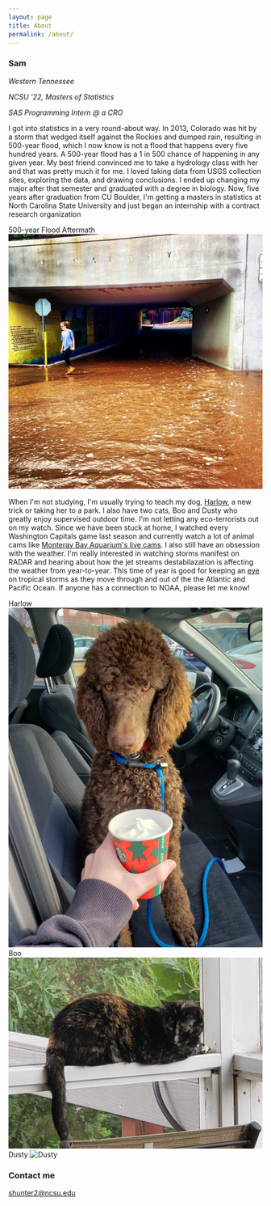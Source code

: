 ```yaml
---
layout: page
title: About
permalink: /about/
---
```


### Sam
_Western Tennessee_

_NCSU '22, Masters of Statistics_

_SAS Programming Intern @ a CRO_

I got into statistics in a very round-about way. In 2013, Colorado was hit by a storm that wedged itself against the Rockies and dumped rain, resulting in 500-year flood, which I now know is not a flood that happens every five hundred years. A 500-year flood has a 1 in 500 chance of happening in any given year. My best friend convinced me to take a hydrology class with her and that was pretty much it for me. I loved taking data from USGS collection sites, exploring the data, and drawing conclusions. I ended up changing my major after that semester and graduated with a degree in biology. Now, five years after graduation from CU Boulder, I'm getting a masters in statistics at North Carolina State University and just began an internship with a contract research organization

500-year Flood Aftermath
![500-year Flood Aftermath](https://raw.githubusercontent.com/sammhunter/sammhunter.github.io/master/images/flood.jpg)

When I'm not studying, I'm usually trying to teach my dog, [Harlow](https://en.wikipedia.org/wiki/Harlow_Shapley), a new trick or taking her to a park. I also have two cats, Boo and Dusty who greatly enjoy supervised outdoor time. I'm not letting any eco-terrorists out on my watch. Since we have been stuck at home, I watched every Washington Capitals game last season and currently watch a lot of animal cams like [Monteray Bay Aquarium's live cams](https://www.montereybayaquarium.org/animals/live-cams/sea-otter-cam). I also still have an obsession with the weather. I'm really interested in watching storms manifest on RADAR and hearing about how the jet streams destabilazation is affecting the weather from year-to-year. This time of year is good for keeping an [eye](https://www.tropicaltidbits.com/) on tropical storms as they move through and out of the the Atlantic and Pacific Ocean. If anyone has a connection to NOAA, please let me know!

Harlow
![Harlow](https://raw.githubusercontent.com/sammhunter/sammhunter.github.io/master/images/harlow.jpg)
Boo
![Boo](https://raw.githubusercontent.com/sammhunter/sammhunter.github.io/master/images/boo.jpg)
Dusty
![Dusty](https://raw.githubusercontent.com/sammhunter/sammhunter.github.io/master/images/dusty.jpg)

### Contact me

[shunter2@ncsu.edu](mailto:shunter2@ncsu.edu)

